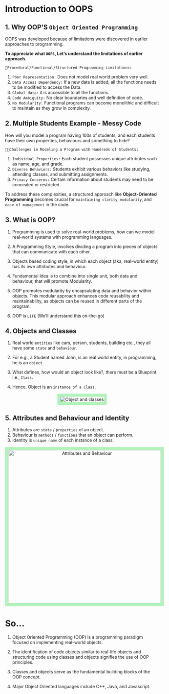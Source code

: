 # Introduction to OOPS

## 1. Why OOP'S `Object Oriented Programming`

OOPS was developed because of limitations were discovered in earlier approaches to
programming.

**To appreciate what `OOPS`, Let’s understand the limitations of earlier approach.**

`📝Procedural/Functional/Structured Programming Limitations:`

1. `Poor Representation:` Does not model real world problem very well.
2. `Data Access Dependency:` If a new data is added, all the functions needs to be modified to access the Data.
3. `Global data:` it is accessible to all the functions.
4. `Code Ambiguity:` No clear boundaries and well definition of code.
5. `No Modularity:` Functional programs can become monolithic and difficult to maintain as they grow in complexity.

## 2. Multiple Students Example - Messy Code

How will you model a program having 100s of students, and each students have their own properties, behaviours and something to hide?

`🧑‍💻Challenges in Modeling a Program with Hundreds of Students:`

1. `Individual Properties:` Each student possesses unique attributes such as name, age, and grade.
2. `Diverse Behaviors:` Students exhibit various behaviors like studying, attending classes, and submitting assignments.
3. `Privacy Concerns:` Certain information about students may need to be concealed or restricted.

To address these complexities, a structured approach like **Object-Oriented Programming** becomes crucial for `maintaining clarity`, `modularity`, and `ease of management` in the code.

## 3. What is OOP?

1. Programming is used to solve real-world problems, how can we model real-world systems with programming languages.
2. A Programming Style, involves dividing a program into pieces of objects that can communicate with each other.
3. Objects based coding style, in which each object (aka, real-world entity) has its own attributes and behaviour.
4. Fundamental Idea is to combine into single unit, both data and behaviour, that will promote Modularity.
5. OOP promotes modularity by encapsulating data and behavior within objects. This modular approach enhances code reusability and maintainability, as objects can be reused in different parts of the program.

6. OOP is `LIFE` (We’ll understand this on-the-go)

## 4. Objects and Classes

1. Real world `entities` like cars, person, students, building etc., they all have some `state` and `behaviour`.

2. For e.g., a Student named John, is an real world entity, in programming, he is an `object`.

3. What defines, how would an object look like?, there must be a Blueprint i.e., `Class`.

4. Hence, Object is an `instance of a Class`.
<p align="center">
  <img src="https://res.cloudinary.com/dq3pru6ji/image/upload/v1708580601/OWN%20IMAGES/real2_vjqtdc.png" alt="Object and classes" style="border: 10px solid #b2f2bb; border-radius: 4px;">
</p>

## 5. Attributes and Behaviour and Identity

1. Attributes are `state` / `properties` of an object.
2. Behaviour is `methods` / `functions` that an object can perform.
3. Identity is `unique name` of each instance of a class.
<p align="center">
  <img src="https://res.cloudinary.com/dq3pru6ji/image/upload/v1708581001/OWN%20IMAGES/1688638563342-1-02_29_vnla0o.png" alt="Attributes and Behaviour" width="500px" style="border: 10px solid #b2f2bb; border-radius: 4px;">
</p>

# So…

1. Object Oriented Programming (OOP) is a programming paradigm focused on implementing real-world objects.

2. The identification of code objects similar to real-life objects and structuring code using classes and objects signifies the use of OOP principles.

3. Classes and objects serve as the fundamental building blocks of the OOP concept.

4. Major Object Oriented languages include C++, Java, and Javascript.
